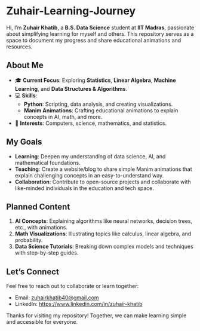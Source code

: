# Zuhair-Learning-Journey

Hi, I’m **Zuhair Khatib**, a **B.S. Data Science** student at **IIT Madras**, passionate about simplifying learning for myself and others. This repository serves as a space to document my progress and share educational animations and resources.  

## About Me
- 🎓 **Current Focus**: Exploring **Statistics**, **Linear Algebra**, **Machine Learning**, and **Data Structures & Algorithms**.  
- 💻 **Skills**:  
  - **Python**: Scripting, data analysis, and creating visualizations.  
  - **Manim Animations**: Crafting educational animations to explain concepts in AI, math, and more.  
- 🌟 **Interests**: Computers, science, mathematics, and statistics.  

## My Goals
- **Learning**: Deepen my understanding of data science, AI, and mathematical foundations.  
- **Teaching**: Create a website/blog to share simple Manim animations that explain challenging concepts in an easy-to-understand way.  
- **Collaboration**: Contribute to open-source projects and collaborate with like-minded individuals in the education and tech space.  

## Planned Content
1. **AI Concepts**: Explaining algorithms like neural networks, decision trees, etc., with animations.  
2. **Math Visualizations**: Illustrating topics like calculus, linear algebra, and probability.  
3. **Data Science Tutorials**: Breaking down complex models and techniques with step-by-step guides.  

## Let’s Connect
Feel free to reach out to collaborate or learn together:  
- Email: zuhairkhatib40@gmail.com 
- LinkedIn: https://www.linkedin.com/in/zuhair-khatib

Thanks for visiting my repository! Together, we can make learning simple and accessible for everyone.
